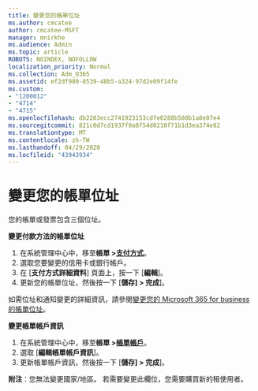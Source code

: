 ```yaml
---
title: 變更您的帳單位址
ms.author: cmcatee
author: cmcatee-MSFT
manager: mnirkhe
ms.audience: Admin
ms.topic: article
ROBOTS: NOINDEX, NOFOLLOW
localization_priority: Normal
ms.collection: Adm_O365
ms.assetid: ef2df989-8539-48b5-a324-97d2e09f14fe
ms.custom:
- "1200012"
- "4714"
- "4715"
ms.openlocfilehash: db2283ecc2741923153cdfe0288b580b1a8e07e4
ms.sourcegitcommit: 821c0d7cd1937f0a8f54d0210f71b1d3ea374e82
ms.translationtype: MT
ms.contentlocale: zh-TW
ms.lasthandoff: 04/29/2020
ms.locfileid: "43943934"
---
```

# <a name="change-your-billing-address"></a>變更您的帳單位址

您的帳單或發票包含三個位址。

**變更付款方法的帳單位址**

1. 在系統管理中心中，移至**帳單 >[支付方式](https://go.microsoft.com/fwlink/p/?linkid=2018806)**。
2. 選取您要變更的信用卡或銀行帳戶。
3. 在 [**支付方式詳細資料**] 頁面上，按一下 [**編輯**]。
4. 更新您的帳單位址，然後按一下 [**儲存] > 完成**]。

如需位址和通知變更的詳細資訊，請參閱[變更您的 Microsoft 365 for business 的帳單位址](https://docs.microsoft.com/microsoft-365/commerce/billing-and-payments/change-your-billing-addresses?view=o365-worldwide)。

**變更帳單帳戶資訊**

1. 在系統管理中心中，移至**帳單 >[帳單帳戶](https://admin.microsoft.com/Adminportal/Home?source=applauncher#/BillingAccounts/billing-accounts)**。
2. 選取 [**編輯帳單帳戶資訊**]。
3. 更新帳單帳戶資訊，然後按一下 [**儲存] > 完成**]。

**附注**：您無法變更國家/地區。 若需要變更此欄位，您需要購買新的租使用者。
